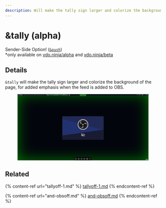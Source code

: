 ```yaml
---
description: Will make the tally sign larger and colorize the background of the page
---
```


# \&tally (alpha)

Sender-Side Option! ([`&push`](../../source-settings/push.md))\
\*only available on [vdo.ninja/alpha](https://vdo.ninja/alpha/) and [vdo.ninja/beta](https://vdo.ninja/beta/)

## Details

`&tally` will make the tally sign larger and colorize the background of the page, for added emphasis when the feed is added to OBS.

<figure><img src="../../.gitbook/assets/image (1) (4).png" alt=""><figcaption></figcaption></figure>

## Related

{% content-ref url="tallyoff-1.md" %}
[tallyoff-1.md](tallyoff-1.md)
{% endcontent-ref %}

{% content-ref url="and-obsoff.md" %}
[and-obsoff.md](and-obsoff.md)
{% endcontent-ref %}
